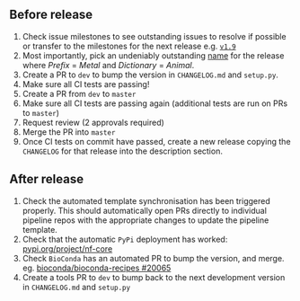 ## Before release

1. Check issue milestones to see outstanding issues to resolve if possible or transfer to the milestones for the next release e.g. [`v1.9`](https://github.com/nf-core/tools/issues?q=is%3Aopen+is%3Aissue+milestone%3A1.9)
2. Most importantly, pick an undeniably outstanding [name](http://www.codenamegenerator.com/) for the release where *Prefix* = *Metal* and *Dictionary* = *Animal*.
3. Create a PR to `dev` to bump the version in  `CHANGELOG.md` and `setup.py`.
4. Make sure all CI tests are passing!
5. Create a PR from `dev` to `master`
6. Make sure all CI tests are passing again (additional tests are run on PRs to `master`)
7. Request review (2 approvals required)
8. Merge the PR into `master`
9. Once CI tests on commit have passed, create a new release copying the `CHANGELOG` for that release into the description section.

## After release

1. Check the automated template synchronisation has been triggered properly. This should automatically open PRs directly to individual pipeline repos with the appropriate changes to update the pipeline template.
2. Check that the automatic `PyPi` deployment has worked: [pypi.org/project/nf-core](https://pypi.org/project/nf-core/)
3. Check `BioConda` has an automated PR to bump the version, and merge. eg. [bioconda/bioconda-recipes #20065](https://github.com/bioconda/bioconda-recipes/pull/20065)
4. Create a tools PR to `dev` to bump back to the next development version in  `CHANGELOG.md` and `setup.py`
